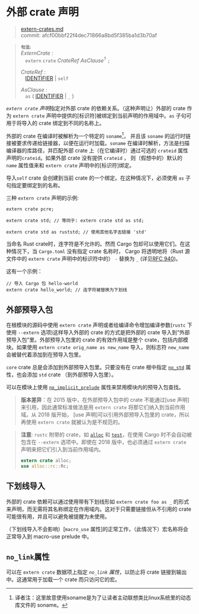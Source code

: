 # 外部 crate 声明

>[extern-crates.md](https://github.com/rust-lang/reference/blob/master/src/items/extern-crates.md)\
>commit: afcf00bbf22f4dec71866a8bd5f385ba1d3b70af

> **<sup>句法:<sup>**\
> _ExternCrate_ :\
> &nbsp;&nbsp; `extern` `crate` _CrateRef_ _AsClause_<sup>?</sup> `;`
>
> _CrateRef_ :\
> &nbsp;&nbsp; [IDENTIFIER] | `self`
>
> _AsClause_ :\
> &nbsp;&nbsp; `as` ( [IDENTIFIER] | `_` )

*`extern crate` 声明*指定对外部 crate 的依赖关系。（这种声明让）外部的 crate 作为 `extern crate` 声明中提供的[标识符]被绑定到当前声明的作用域中。`as` 子句可用于将导入的 crate 绑定到不同的名称上。

外部的 crate 在编译时被解析为一个特定的 `soname`[^soname]， 并且该 `soname` 的运行时链接被要求传递给链接器，以便在运行时加载。`soname` 在编译时解析，方法是扫描编译器的库路径，并匹配外部 crate 上（在它编译时）通过可选的 `crateid` 属性声明的`crateid`。如果外部 crate 没有提供 `crateid` ， 则（假想中的）默认的 `name` 属性值来和 `extern crate` 声明中的[标识符]绑定。

导入`self` crate 会创建到当前 crate 的一个绑定。在这种情况下，必须使用 `as` 子句指定要绑定到的名称。

三种 `extern crate` 声明的示例:

<!-- ignore: requires external crates -->
```rust,ignore
extern crate pcre;

extern crate std; // 等同于: extern crate std as std;

extern crate std as ruststd; // 使用其他名字去链接 'std'
```

当命名 Rust crate时，连字符是不允许的。然而 Cargo 包却可以使用它们。在这种情况下，当 `Cargo.toml` 没有指定 crate 名称时， Cargo 将透明地将（Rust 源文件中的 `extern crate` 声明中的标识符中的） `-` 替换为 `_` (详见[RFC 940])。

这有一个示例：

<!-- ignore: requires external crates -->
```rust,ignore
// 导入 Cargo 包 hello-world
extern crate hello_world; // 连字符被替换为下划线
```

## 外部预导入包

在根模块的源码中使用 `extern crate` 声明或者给编译命令增加编译参数(`rustc` 下使用 `--extern` 选项)这样导入外部的 crate 的方式是把外部的 crate 导入到“外部预导入包”里。外部预导入包里的 crate 的有效作用域是整个 crate，包括内部模块。如果使用 `extern crate orig_name as new_name` 导入，则标志符 `new_name` 会被替代着添加到在预导入包里。

`core` crate 总是会添加到外部预导入包里。只要没有在 crate 根中指定 [`no_std`] 属性，也会添加 `std` crate （到外部预导入包里）。

可以在模块上使用 [`no_implicit_prelude`] 属性来禁用模块内的预导入包查找。

> **版本差异**：在 2015 版中，在外部预导入包中的 crate 不能通过[use 声明]来引用，因此通常标准做法是用 `extern crate` 将那它们纳入到当前作用域。从 2018 版开始， [use 声明]可以引用外部预导入包里的 crate，所以再使用 `extern crate` 就被认为是不规范的。

> **注意**: `rustc` 附带的 crate，如 [`alloc`] 和 [`test`]，在使用 Cargo 时不会自动被包含在 `--extern` 选项中。即使在 2018 版中，也必须通过 `extern crate` 声明来把它们引入到当前作用域内。
>
> ```rust
> extern crate alloc;
> use alloc::rc::Rc;
> ```

<!--
See https://github.com/rust-lang/rust/issues/57288 for more about the alloc/test limitation.
-->

## 下划线导入

外部的 crate 依赖可以通过使用带有下划线形如 `extern crate foo as _` 的形式来声明，而无需将其名称绑定在作用域内。这对于只需要链接但从不引用的 crate 可能很有用，并且可以避免被提醒为未使用。

（下划线导入不会影响）[`macro_use` 属性]的正常工作，（此情况下）宏名称将会正常导入到 macro-use prelude 中。

## `no_link`属性

可以在 `extern crate` 数据项上指定 *`no_link` 属性*，以防止将 crate 链接到输出中。这通常用于加载一个 crate 而只访问它的宏。

[^soname]:译者注：这里故意使用soname是为了让读者主动联想类比linux系统里的动态库文件的 soname。

[IDENTIFIER]: ../identifiers.md
[RFC 940]: https://github.com/rust-lang/rfcs/blob/master/text/0940-hyphens-considered-harmful.md
[`macro_use` attribute]: ../macros-by-example.md#macro_use属性
[`alloc`]: https://doc.rust-lang.org/alloc/
[`no_implicit_prelude`]: modules.md#预导入项
[`no_std`]: ../crates-and-source-files.md#预导入包和-no_std
[`test`]: https://doc.rust-lang.org/test/
[use declarations]: use-declarations.md
